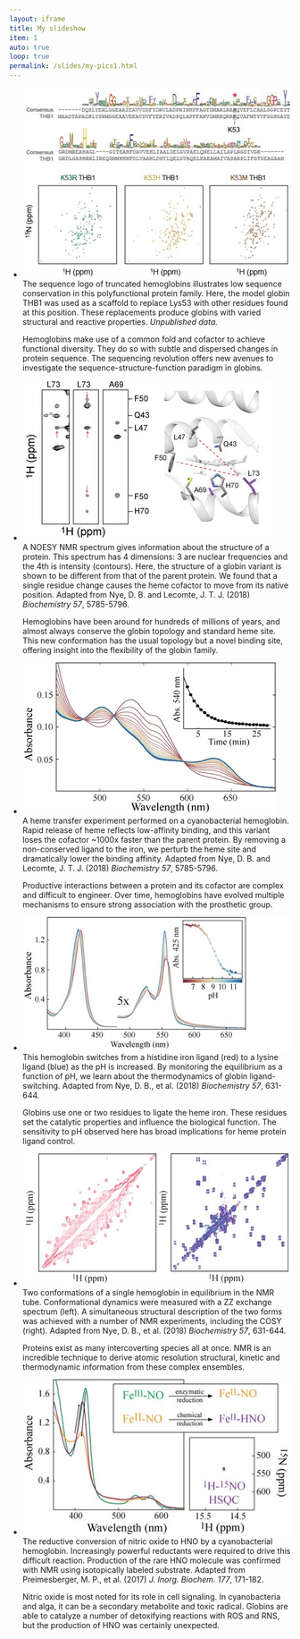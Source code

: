 ```yaml
---
layout: iframe
title: My slideshow
item: 1
auto: true
loop: true
permalink: /slides/my-pics1.html
---
```

* ![Stare at a MSA for too long and you will go mad](my-pics1/img6.jpg)  
  The sequence logo of truncated hemoglobins illustrates low sequence conservation in this polyfunctional protein family. Here, the model globin THB1 was used as a scaffold to replace Lys53 with other residues found at this position. These replacements produce globins with varied structural and reactive properties. <i>Unpublished data.</i>

  Hemoglobins make use of a common fold and cofactor to achieve functional diversity. They do so with subtle and dispersed changes in protein sequence. The sequencing revolution offers new avenues to investigate the sequence-structure-function paradigm in globins.    
* ![I tried for years to get an x-ray structure](my-pics1/img2.jpg)  
  A NOESY NMR spectrum gives information about the structure of a protein. This spectrum has 4 dimensions: 3 are nuclear frequencies and the 4th is intensity (contours). Here, the structure of a globin variant is shown to be different from that of the parent protein. We found that a single residue change causes the heme cofactor to move from its native position. Adapted from Nye, D. B. and Lecomte, J. T. J. (2018) <i>Biochemistry 57</i>, 5785-5796.

  Hemoglobins have been around for hundreds of millions of years, and almost always conserve the globin topology and standard heme site. This new conformation has the usual topology but a novel binding site, offering insight into the flexibility of the globin family.
* ![The points where the lines cross are 'isosbestic' from the Greek 'sbestos' meaning 'not quenched'](my-pics1/img1.jpg)  
  A heme transfer experiment performed on a cyanobacterial hemoglobin. Rapid release of heme reflects low-affinity binding, and this variant loses the cofactor ~1000x faster than the parent protein. By removing a non-conserved ligand to the iron, we perturb the heme site and dramatically lower the binding affinity. Adapted from Nye, D. B. and Lecomte, J. T. J. (2018) <i>Biochemistry 57</i>, 5785-5796.

  Productive interactions between a protein and its cofactor are complex and difficult to engineer. Over time, hemoglobins have evolved multiple mechanisms to ensure strong association with the prosthetic group.
* ![An analogous ligand switch in cytochrome c is the difference between cellular life (respiration) and death (apoptosis)!](my-pics1/img3.jpg)  
  This hemoglobin switches from a histidine iron ligand (red) to a lysine ligand (blue) as the pH is increased. By monitoring the equilibrium as a function of pH, we learn about the thermodynamics of globin ligand-switching. Adapted from Nye, D. B., et al. (2018) <i>Biochemistry 57</i>, 631-644.

  Globins use one or two residues to ligate the heme iron. These residues set the catalytic properties and influence the biological function. The sensitivity to pH observed here has broad implications for heme protein ligand control.

* ![I love spin physics, but not as much as I love proteins](my-pics1/img4.jpg)  
  Two conformations of a single hemoglobin in equilibrium in the NMR tube. Conformational dynamics were measured with a ZZ exchange spectrum (left). A simultaneous structural description of the two forms was achieved with a number of NMR experiments, including the COSY (right). Adapted from Nye, D. B., et al. (2018) <i>Biochemistry 57</i>, 631-644.

  Proteins exist as many intercoverting species all at once. NMR is an incredible technique to derive atomic resolution structural, kinetic and thermodynamic information from these complex ensembles.

* ![Current record for 15N shift observed at JHU!](my-pics1/img5.jpg)  
  The reductive conversion of nitric oxide to HNO by a cyanobacterial hemoglobin. Increasingly powerful reductants were required to drive this difficult reaction. Production of the rare HNO molecule was confirmed with NMR using isotopically labeled substrate. Adapted from Preimesberger, M. P., et al. (2017) <i>J. Inorg. Biochem. 177</i>, 171-182.

  Nitric oxide is most noted for its role in cell signaling. In cyanobacteria and alga, it can be a secondary metabolite and toxic radical. Globins are able to catalyze a number of detoxifying reactions with ROS and RNS, but the production of HNO was certainly unexpected.
